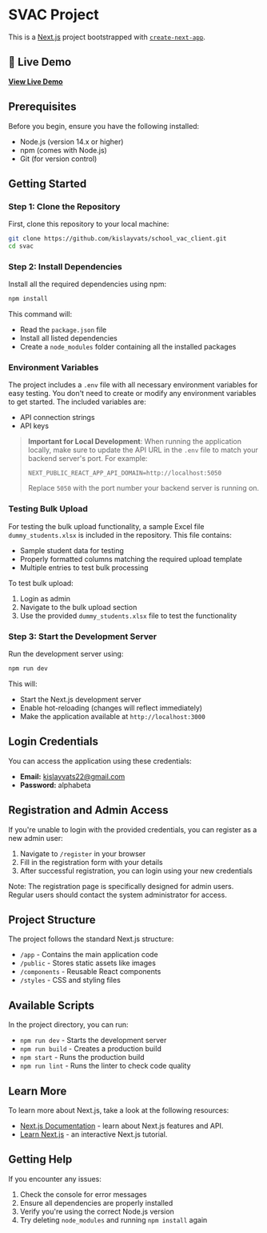 # SVAC Project

This is a [Next.js](https://nextjs.org/) project bootstrapped with [`create-next-app`](https://github.com/vercel/next.js/tree/canary/packages/create-next-app).

## 🚀 Live Demo

**[View Live Demo](https://school-vac-client.vercel.app/login)**

## Prerequisites

Before you begin, ensure you have the following installed:

- Node.js (version 14.x or higher)
- npm (comes with Node.js)
- Git (for version control)

## Getting Started

### Step 1: Clone the Repository

First, clone this repository to your local machine:

```bash
git clone https://github.com/kislayvats/school_vac_client.git
cd svac
```

### Step 2: Install Dependencies

Install all the required dependencies using npm:

```bash
npm install
```

This command will:

- Read the `package.json` file
- Install all listed dependencies
- Create a `node_modules` folder containing all the installed packages

### Environment Variables

The project includes a `.env` file with all necessary environment variables for easy testing. You don't need to create or modify any environment variables to get started. The included variables are:

- API connection strings
- API keys

> **Important for Local Development**:
> When running the application locally, make sure to update the API URL in the `.env` file to match your backend server's port. For example:
>
> ```
> NEXT_PUBLIC_REACT_APP_API_DOMAIN=http://localhost:5050
> ```
>
> Replace `5050` with the port number your backend server is running on.

### Testing Bulk Upload

For testing the bulk upload functionality, a sample Excel file `dummy_students.xlsx` is included in the repository. This file contains:

- Sample student data for testing
- Properly formatted columns matching the required upload template
- Multiple entries to test bulk processing

To test bulk upload:

1. Login as admin
2. Navigate to the bulk upload section
3. Use the provided `dummy_students.xlsx` file to test the functionality

### Step 3: Start the Development Server

Run the development server using:

```bash
npm run dev
```

This will:

- Start the Next.js development server
- Enable hot-reloading (changes will reflect immediately)
- Make the application available at `http://localhost:3000`

## Login Credentials

You can access the application using these credentials:

- **Email:** kislayvats22@gmail.com
- **Password:** alphabeta

## Registration and Admin Access

If you're unable to login with the provided credentials, you can register as a new admin user:

1. Navigate to `/register` in your browser
2. Fill in the registration form with your details
3. After successful registration, you can login using your new credentials

Note: The registration page is specifically designed for admin users. Regular users should contact the system administrator for access.

## Project Structure

The project follows the standard Next.js structure:

- `/app` - Contains the main application code
- `/public` - Stores static assets like images
- `/components` - Reusable React components
- `/styles` - CSS and styling files

## Available Scripts

In the project directory, you can run:

- `npm run dev` - Starts the development server
- `npm run build` - Creates a production build
- `npm start` - Runs the production build
- `npm run lint` - Runs the linter to check code quality

## Learn More

To learn more about Next.js, take a look at the following resources:

- [Next.js Documentation](https://nextjs.org/docs) - learn about Next.js features and API.
- [Learn Next.js](https://nextjs.org/learn) - an interactive Next.js tutorial.

## Getting Help

If you encounter any issues:

1. Check the console for error messages
2. Ensure all dependencies are properly installed
3. Verify you're using the correct Node.js version
4. Try deleting `node_modules` and running `npm install` again
